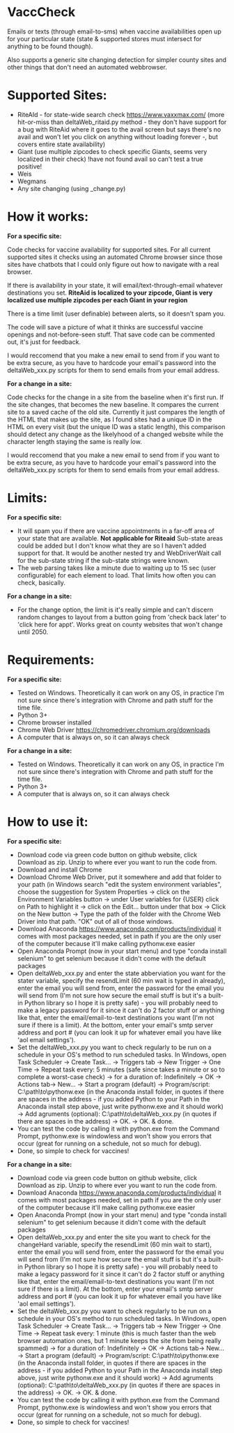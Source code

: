 # VaccCheck
Emails or texts (through email-to-sms) when vaccine availabilities open up for your particular state (state &amp; supported stores must intersect for anything to be found though).

Also supports a generic site changing detection for simpler county sites and other things that don't need an automated webbrowser.

# Supported Sites:
- RiteAId - for state-wide search check https://www.vaxxmax.com/ (more hit-or-miss than deltaWeb_ritaid.py method - they don't have support for a bug with RiteAid where it goes to the avail screen but says there's no avail and won't let you click on anything without loading forever -, but covers entire state availability)
- Giant (use multiple zipcodes to check specific Giants, seems very localized in their check) !have not found avail so can't test a true positive!
- Weis
- Wegmans
- Any site changing (using _change.py)

# How it works:

**For a specific site:**

Code checks for vaccine availability for supported sites. For all current supported sites it checks using an automated Chrome browser since those sites have chatbots that I could only figure out how to navigate with a real browser.

If there is availability in your state, it will email/text-through-email whatever destinations you set. **RiteAid is localized to your zipcode, Giant is very localized use multiple zipcodes per each Giant in your region**

There is a time limit (user definable) between alerts, so it doesn't spam you.

The code will save a picture of what it thinks are successful vaccine openings and not-before-seen stuff. That save code can be commented out, it's just for feedback.

I would reccomend that you make a new email to send from if you want to be extra secure, as you have to hardcode your email's password into the deltaWeb_xxx.py scripts for them to send emails from your email address.

**For a change in a site:**

Code checks for the change in a site from the baseline when it's first run. If the site changes, that becomes the new baseline. It compares the current site to a saved cache of the old site. Currently it just compares the length of the HTML that makes up the site, as I found sites had a unique ID in the HTML on every visit (but the unique ID was a static length), this comparison should detect any change as the likelyhood of a changed website while the character length staying the same is really low.

I would reccomend that you make a new email to send from if you want to be extra secure, as you have to hardcode your email's password into the deltaWeb_xxx.py scripts for them to send emails from your email address.

# Limits:
**For a specific site:**
- It will spam you if there are vaccine appointments in a far-off area of your state that are available. **Not applicable for Riteaid** Sub-state areas could be added but I don't know what they are so I haven't added support for that. It would be another nested try and WebDriverWait call for the sub-state string if the sub-state strings were known.
- The web parsing takes like a minute due to waiting up to 15 sec (user configurable) for each element to load. That limits how often you can check, basically.

**For a change in a site:**
- For the change option, the limit is it's really simple and can't discern random changes to layout from a button going from 'check back later' to 'click here for appt'. Works great on county websites that won't change until 2050.

# Requirements:
**For a specific site:**
- Tested on Windows. Theoretically it can work on any OS, in practice I'm not sure since there's integration with Chrome and path stuff for the time file.
- Python 3+
- Chrome browser installed
- Chrome Web Driver https://chromedriver.chromium.org/downloads
- A computer that is always on, so it can always check

**For a change in a site:**
- Tested on Windows. Theoretically it can work on any OS, in practice I'm not sure since there's integration with Chrome and path stuff for the time file.
- Python 3+
- A computer that is always on, so it can always check

# How to use it:
**For a specific site:**
- Download code via green code button on github website, click Download as zip. Unzip to where ever you want to run the code from.
- Download and install Chrome
- Download Chrome Web Driver, put it somewhere and add that folder to your path (in Windows search "edit the system environment variables", choose the suggestion for System Properties -> click on the Environment Variables button -> under User variables for {USER} click on Path to highlight it -> click on the Edit... button under that box -> Click on the New button -> Type the path of the folder with the Chrome Web Driver into that path. "OK" out of all of those windows.
- Download Anaconda https://www.anaconda.com/products/individual it comes with most packages needed, set in path if you are the only user of the computer because it'll make calling pythonw.exe easier
- Open Anaconda Prompt (now in your start menu) and type "conda install selenium" to get selenium because it didn't come with the default packages
- Open deltaWeb_xxx.py and enter the state abberviation you want for the stater variable, specify the resendLimit (60 min wait is typed in already), enter the email you will send from, enter the password for the email you will send from (I'm not sure how secure the email stuff is but it's a built-in Python library so I hope it is pretty safe) - you will probably need to make a legacy password for it since it can't do 2 factor stuff or anything like that, enter the email/email-to-text destinations you want (I'm not sure if there is a limit). At the bottom, enter your email's smtp server address and port # (you can look it up for whatever email you have like 'aol email settings').
- Set the deltaWeb_xxx.py you want to check regularly to be run on a schedule in your OS's method to run scheduled tasks. In Windows, open Task Scheduler -> Create Task... -> Triggers tab -> New Trigger -> One Time -> Repeat task every: 5 minutes (safe since takes a minute or so to complete a worst-case check) -> for  a duration of: Indefinitely -> OK -> Actions tab-> New... -> Start a program (default) -> Program/script: C:\path\to\pythonw.exe (in the Anaconda install folder, in quotes if there are spaces in the address - if you added Python to your Path in the Anaconda install step above, just write pythonw.exe and it should work) -> Add agruments (optional): C:\path\to\deltaWeb_xxx.py (in quotes if there are spaces in the address) -> OK. -> OK. & done.
- You can test the code by calling it with python.exe from the Command Prompt, pythonw.exe is windowless and won't show you errors that occur (great for running on a schedule, not so much for debug).
- Done, so simple to check for vaccines!

**For a change in a site:**
- Download code via green code button on github website, click Download as zip. Unzip to where ever you want to run the code from.
- Download Anaconda https://www.anaconda.com/products/individual it comes with most packages needed, set in path if you are the only user of the computer because it'll make calling pythonw.exe easier
- Open Anaconda Prompt (now in your start menu) and type "conda install selenium" to get selenium because it didn't come with the default packages
- Open deltaWeb_xxx.py and enter the site you want to check for the changeHard variable, specify the resendLimit (60 min wait to start), enter the email you will send from, enter the password for the email you will send from (I'm not sure how secure the email stuff is but it's a built-in Python library so I hope it is pretty safe) - you will probably need to make a legacy password for it since it can't do 2 factor stuff or anything like that, enter the email/email-to-text destinations you want (I'm not sure if there is a limit). At the bottom, enter your email's smtp server address and port # (you can look it up for whatever email you have like 'aol email settings').
- Set the deltaWeb_xxx.py you want to check regularly to be run on a schedule in your OS's method to run scheduled tasks. In Windows, open Task Scheduler -> Create Task... -> Triggers tab -> New Trigger -> One Time -> Repeat task every: 1 minute (this is much faster than the web browser automation ones, but 1 minute keeps the site from being really spammed) -> for  a duration of: Indefinitely -> OK -> Actions tab-> New... -> Start a program (default) -> Program/script: C:\path\to\pythonw.exe (in the Anaconda install folder, in quotes if there are spaces in the address - if you added Python to your Path in the Anaconda install step above, just write pythonw.exe and it should work) -> Add agruments (optional): C:\path\to\deltaWeb_xxx.py (in quotes if there are spaces in the address) -> OK. -> OK. & done.
- You can test the code by calling it with python.exe from the Command Prompt, pythonw.exe is windowless and won't show you errors that occur (great for running on a schedule, not so much for debug).
- Done, so simple to check for vaccines! 
